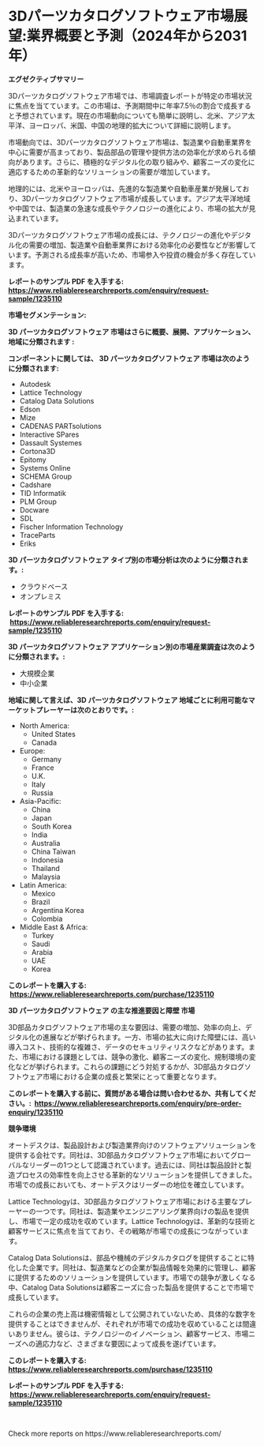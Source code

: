 <p><h1>3Dパーツカタログソフトウェア市場展望:業界概要と予測（2024年から2031年）</h1></p><p><strong>エグゼクティブサマリー</strong></p>
<p><p>3Dパーツカタログソフトウェア市場では、市場調査レポートが特定の市場状況に焦点を当てています。この市場は、予測期間中に年率7.5％の割合で成長すると予想されています。現在の市場動向についても簡単に説明し、北米、アジア太平洋、ヨーロッパ、米国、中国の地理的拡大について詳細に説明します。</p><p>市場動向では、3Dパーツカタログソフトウェア市場は、製造業や自動車業界を中心に需要が高まっており、製品部品の管理や提供方法の効率化が求められる傾向があります。さらに、積極的なデジタル化の取り組みや、顧客ニーズの変化に適応するための革新的なソリューションの需要が増加しています。</p><p>地理的には、北米やヨーロッパは、先進的な製造業や自動車産業が発展しており、3Dパーツカタログソフトウェア市場が成長しています。アジア太平洋地域や中国では、製造業の急速な成長やテクノロジーの進化により、市場の拡大が見込まれています。</p><p>3Dパーツカタログソフトウェア市場の成長には、テクノロジーの進化やデジタル化の需要の増加、製造業や自動車業界における効率化の必要性などが影響しています。予測される成長率が高いため、市場参入や投資の機会が多く存在しています。</p></p>
<p><strong>レポートのサンプル PDF を入手する: <a href="https://www.reliableresearchreports.com/enquiry/request-sample/1235110">https://www.reliableresearchreports.com/enquiry/request-sample/1235110</a></strong></p>
<p><strong>市場セグメンテーション:</strong></p>
<p><strong> 3D パーツカタログソフトウェア 市場はさらに概要、展開、アプリケーション、地域に分類されます :</strong></p>
<p><strong>コンポーネントに関しては、 3D パーツカタログソフトウェア 市場は次のように分類されます: &nbsp;</strong></p>
<p><ul><li>Autodesk</li><li>Lattice Technology</li><li>Catalog Data Solutions</li><li>Edson</li><li>Mize</li><li>CADENAS PARTsolutions</li><li>Interactive SPares</li><li>Dassault Systemes</li><li>Cortona3D</li><li>Epitomy</li><li>Systems Online</li><li>SCHEMA Group</li><li>Cadshare</li><li>TID Informatik</li><li>PLM Group</li><li>Docware</li><li>SDL</li><li>Fischer Information Technology</li><li>TraceParts</li><li>Eriks</li></ul></p>
<p><strong> 3D パーツカタログソフトウェア タイプ別の市場分析は次のように分類されます。:</strong></p>
<p><ul><li>クラウドベース</li><li>オンプレミス</li></ul></p>
<p><strong>レポートのサンプル PDF を入手する: &nbsp;<a href="https://www.reliableresearchreports.com/enquiry/request-sample/1235110">https://www.reliableresearchreports.com/enquiry/request-sample/1235110</a></strong></p>
<p><strong> 3D パーツカタログソフトウェア アプリケーション別の市場産業調査は次のように分類されます。:</strong></p>
<p><ul><li>大規模企業</li><li>中小企業</li></ul></p>
<p><strong>地域に関して言えば、3D パーツカタログソフトウェア 地域ごとに利用可能なマーケットプレーヤーは次のとおりです。:</strong></p>
<p><ul>
    <li>
        North America:
        <ul>
            <li>United States</li>
            <li>Canada</li>
        </ul>
    </li>
    <li>
        Europe:
        <ul>
            <li>Germany</li>
            <li>France</li>
            <li>U.K.</li>
            <li>Italy</li>
            <li>Russia</li>
        </ul>
    </li>
    <li>
        Asia-Pacific:
        <ul>
            <li>China</li>
            <li>Japan</li>
            <li>South Korea</li>
            <li>India</li>
            <li>Australia</li>
            <li>China Taiwan</li>
            <li>Indonesia</li>
            <li>Thailand</li>
            <li>Malaysia</li>
        </ul>
    </li>
    <li>
        Latin America:
        <ul>
            <li>Mexico</li>
            <li>Brazil</li>
            <li>Argentina Korea</li>
            <li>Colombia</li>
        </ul>
    </li>
    <li>
        Middle East & Africa:
        <ul>
            <li>Turkey</li>
            <li>Saudi</li>
            <li>Arabia</li>
            <li>UAE</li>
            <li>Korea</li>
        </ul>
    </li>
    </ul></p>
<p><strong>このレポートを購入する: &nbsp;<a href="https://www.reliableresearchreports.com/purchase/1235110">https://www.reliableresearchreports.com/purchase/1235110</a></strong></p>
<p><strong>3D パーツカタログソフトウェア の主な推進要因と障壁 市場</strong></p>
<p><p>3D部品カタログソフトウェア市場の主な要因は、需要の増加、効率の向上、デジタル化の進展などが挙げられます。一方、市場の拡大に向けた障壁には、高い導入コスト、技術的な複雑さ、データのセキュリティリスクなどがあります。また、市場における課題としては、競争の激化、顧客ニーズの変化、規制環境の変化などが挙げられます。これらの課題にどう対処するかが、3D部品カタログソフトウェア市場における企業の成長と繁栄にとって重要となります。</p></p>
<p><strong>このレポートを購入する前に、質問がある場合は問い合わせるか、共有してください。:&nbsp; <a href="https://www.reliableresearchreports.com/enquiry/pre-order-enquiry/1235110">https://www.reliableresearchreports.com/enquiry/pre-order-enquiry/1235110</a></strong></p>
<p><strong>競争環境</strong></p>
<p><p>オートデスクは、製品設計および製造業界向けのソフトウェアソリューションを提供する会社です。同社は、3D部品カタログソフトウェア市場においてグローバルなリーダーの1つとして認識されています。過去には、同社は製品設計と製造プロセスの効率性を向上させる革新的なソリューションを提供してきました。市場での成長においても、オートデスクはリーダーの地位を確立しています。</p><p>Lattice Technologyは、3D部品カタログソフトウェア市場における主要なプレーヤーの一つです。同社は、製造業やエンジニアリング業界向けの製品を提供し、市場で一定の成功を収めています。Lattice Technologyは、革新的な技術と顧客サービスに焦点を当てており、その戦略が市場での成長につながっています。</p><p>Catalog Data Solutionsは、部品や機械のデジタルカタログを提供することに特化した企業です。同社は、製造業などの企業が製品情報を効果的に管理し、顧客に提供するためのソリューションを提供しています。市場での競争が激しくなる中、Catalog Data Solutionsは顧客ニーズに合った製品を提供することで市場で成長しています。</p><p>これらの企業の売上高は機密情報として公開されていないため、具体的な数字を提供することはできませんが、それぞれが市場での成功を収めていることは間違いありません。彼らは、テクノロジーのイノベーション、顧客サービス、市場ニーズへの適応力など、さまざまな要因によって成長を遂げています。</p></p>
<p><strong>このレポートを購入する: &nbsp; <a href="https://www.reliableresearchreports.com/purchase/1235110">https://www.reliableresearchreports.com/purchase/1235110</a></strong></p>
<p><strong>レポートのサンプル PDF を入手する: &nbsp;<a href="https://www.reliableresearchreports.com/enquiry/request-sample/1235110">https://www.reliableresearchreports.com/enquiry/request-sample/1235110</a></strong><strong></strong></p>
<p>&nbsp;</p>
<p>Check more reports on https://www.reliableresearchreports.com/</p>